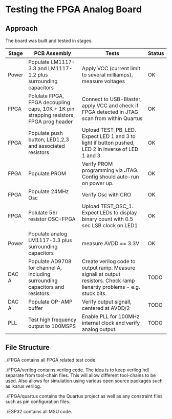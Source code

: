 # Testing the FPGA Analog Board

## Approach

The board was built and tested in stages.  

| Stage | PCB Assembly | Tests | Status |
|-|-|-|-|
| Power | Populate LM1117-3.3 and LM1117-1.2 plus surrounding capacitors | Apply VCC (current limit to several milliamps), measure voltages | OK |
| FPGA | Polulate FPGA, FPGA decoupling caps, 10K + 1K pin strapping resistors, FPGA prog header | Connect to USB-Blaster, apply VCC and check if FPGA detected in JTAG scan from within Quartus | OK |
| FPGA | Populate push button, LED1,2,3 and associated resistors | Upload TEST_PB_LED.  Expect LED 1 and 3 to light if button pushed, LED 2 in inverse of LED 1 and 3 | OK |
| FPGA | Populate PROM | Verify PROM programming via JTAG.  Config should auto-run on power up. | OK |
| FPGA | Populate 24MHz Osc | Verify Osc with CRO | OK |
| FPGA | Polulate 56r resistor OSC-FPGA | Upload TEST_OSC_1.  Expect LEDs to display binary count with 0.5 sec LSB clock on LED1 | OK |
| Power | Populate analog LM1117-3.3 plus surrounding capacitors | measure AVDD == 3.3V | OK |
| DAC A | Populate AD9708 for channel A, including surrounding capacitors and resistors. | Create verilog code to output ramp. Measure signall at output resistors.  Check ramp lienartiy problems - e.g. stuck bits. | TODO |
| DAC A | Populate OP-AMP buffer | Verify output signall, centered at AVDD/2 | TODO |
| PLL | Test high frequency output to 100MSPS | Enable PLL for 100MHz internal clock and verify analog output. | TODO |

## File Structure

./FPGA contains all FPGA related test code.

./FPGA/verilog contains verilog code.  The idea is to keep verilog hdl separate from tool-chain files.  This will allow different tool-chains to be used.  Also allows for simulation using various open source packages such as ikarus verilog.

./FPGA/quartus contains the Quartus project as well as any constraint files such as pin configuration files.

./ESP32 contains all MSU code.
